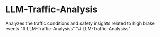 # LLM-Traffic-Analysis
Analyzes the traffic conditions and safety insights related to high brake events
"# LLM-Traffic-Analysiss" 
"# LLM-Traffic-Analysiss" 
